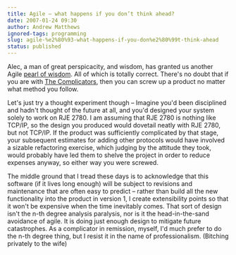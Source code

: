 ```yaml
---
title: Agile – what happens if you don’t think ahead?
date: 2007-01-24 09:30
author: Andrew Matthews
ignored-tags: programming
slug: agile-%e2%80%93-what-happens-if-you-don%e2%80%99t-think-ahead
status: published
---
```


Alec, a man of great perspicacity, and wisdom, has granted us another Agile [pearl of wisdom](http://alecthegeek.wordpress.com/2007/01/23/yet-more-on-the-agile-debate/). All of which is totally correct. There's no doubt that if you are with [The Complicators](http://thedailywtf.com/Articles/The_Complicator's_Gloves.aspx), then you can screw up a product no matter what method you follow.

Let's just try a thought experiment though – Imagine you'd been disciplined and hadn't thought of the future at all, and you'd designed your system solely to work on RJE 2780. I am assuming that RJE 2780 is nothing like TCP/IP, so the design you produced would dovetail neatly with RJE 2780, but not TCP/IP. If the product was sufficiently complicated by that stage, your subsequent estimates for adding other protocols would have involved a sizable refactoring exercise, which judging by the attitude they took, would probably have led them to shelve the project in order to reduce expenses anyway, so either way you were screwed.

The middle ground that I tread these days is to acknowledge that this software (if it lives long enough) will be subject to revisions and maintenance that are often easy to predict – rather than build all the new functionality into the product in version 1, I create extensibility points so that it won't be expensive when the time inevitably comes. That sort of design isn't the n-th degree analysis paralysis, nor is it the head-in-the-sand avoidance of agile. It is doing just enough design to mitigate future catastrophes. As a complicator in remission, myself, I'd much prefer to do the n-th degree thing, but I resist it in the name of professionalism. (Bitching privately to the wife)
